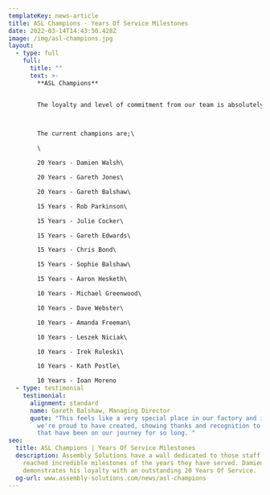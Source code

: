 ```yaml
---
templateKey: news-article
title: ASL Champions - Years Of Service Milestones
date: 2022-03-14T14:43:50.428Z
image: /img/asl-champions.jpg
layout:
  - type: full
    full:
      title: ""
      text: >-
        **ASL Champions**


        The loyalty and level of commitment from our team is absolutely outstanding and so high that we have created a feature wall representing staff who have reached 10 Years (or more) service.

         

        The current champions are;\

        \

        20 Years - Damien Walsh\

        20 Years - Gareth Jones\

        20 Years - Gareth Balshaw\

        15 Years - Rob Parkinson\

        15 Years - Julie Cocker\

        15 Years - Gareth Edwards\

        15 Years - Chris Bond\

        15 Years - Sophie Balshaw\

        15 Years - Aaron Hesketh\

        10 Years - Michael Greenwood\

        10 Years - Dave Webster\

        10 Years - Amanda Freeman\

        10 Years - Leszek Niciak\

        10 Years - Irek Ruleski\

        10 Years - Kath Postle\

        10 Years - Ioan Moreno
  - type: testimonial
    testimonial:
      alignment: standard
      name: Gareth Balshaw, Managing Director
      quote: "This feels like a very special place in our factory and is a feature
        we're proud to have created, showing thanks and recognition to those
        that have been on our journey for so long. "
seo:
  title: ASL Champions | Years Of Service Milestones
  description: Assembly Solutions have a wall dedicated to those staff who have
    reached incredible milestones of the years they have served. Damien Walsh
    demonstrates his loyalty with an outstanding 20 Years Of Service.
  og-url: www.assembly-solutions.com/news/asl-champions
---
```

